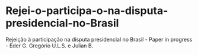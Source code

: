 # Rejei-o-participa-o-na-disputa-presidencial-no-Brasil
Rejeição à participação na disputa presidencial no Brasil - Paper in progress - Eder G. Gregório U.L.S. e Julian B.
